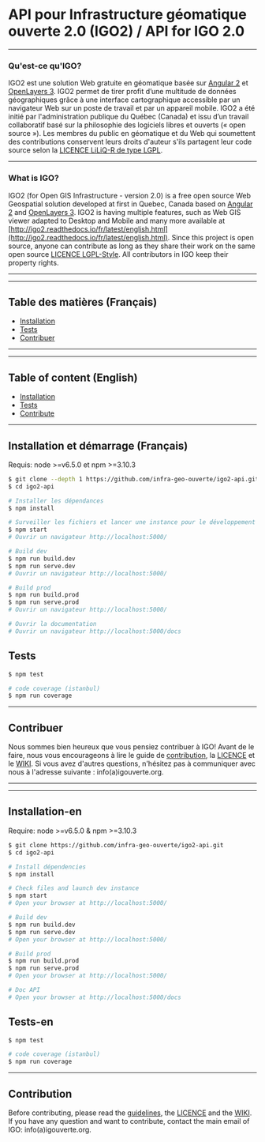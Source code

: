 # API pour Infrastructure géomatique ouverte 2.0 (IGO2) / API for IGO 2.0
***

### Qu'est-ce qu'IGO?
IGO2 est une solution Web gratuite en géomatique basée sur [Angular 2](https://github.com/angular/angular) et [OpenLayers 3](https://github.com/openlayers/ol3).
IGO2 permet de tirer profit d’une multitude de données géographiques grâce à une interface cartographique accessible par un navigateur Web sur un poste de travail et par un appareil mobile.
IGO2 a été initié par l'administration publique du Québec (Canada) et issu d’un travail collaboratif basé sur la philosophie des logiciels libres et ouverts (« open source »). Les membres du public en géomatique et du Web qui soumettent des contributions conservent leurs droits d'auteur s'ils partagent leur code source selon la [LICENCE LiLiQ-R de type LGPL](LICENCE.txt).


***
### What is IGO?
IGO2 (for Open GIS Infrastructure - version 2.0) is a free open source Web Geospatial solution developed at first in Quebec, Canada based on [Angular 2](https://github.com/angular/angular) and [OpenLayers 3](https://github.com/openlayers/ol3).
IGO2 is having multiple features, such as Web GIS viewer adapted to Desktop and Mobile and many more available at [http://igo2.readthedocs.io/fr/latest/english.html](http://igo2.readthedocs.io/fr/latest/english.html). Since this project is open source, anyone can contribute as long as they share their work on the same open source [LICENCE LGPL-Style](LICENSE_ENGLISH.txt). All contributors in IGO keep their property rights.
***

---
## Table des matières (Français)

- [Installation](#installation-et-démarrage)
- [Tests](#tests)
- [Contribuer](#contribuer)


***

---
## Table of content (English)

- [Installation](#installation-en)
- [Tests](#tests-en)
- [Contribute](#contribution)

***

## Installation et démarrage (Français)

Requis: node >=v6.5.0 et npm >=3.10.3

```bash
$ git clone --depth 1 https://github.com/infra-geo-ouverte/igo2-api.git
$ cd igo2-api

# Installer les dépendances
$ npm install

# Surveiller les fichiers et lancer une instance pour le développement
$ npm start
# Ouvrir un navigateur http://localhost:5000/

# Build dev
$ npm run build.dev
$ npm run serve.dev
# Ouvrir un navigateur http://localhost:5000/

# Build prod
$ npm run build.prod
$ npm run serve.prod
# Ouvrir un navigateur http://localhost:5000/

# Ouvrir la documentation
# Ouvrir un navigateur http://localhost:5000/docs
```

## Tests

```bash
$ npm test

# code coverage (istanbul)
$ npm run coverage

```

***
## Contribuer
Nous sommes bien heureux que vous pensiez contribuer à IGO! Avant de le faire, nous vous encourageons à lire le guide de [contribution](.github/CONTRIBUTING.md), la [LICENCE](LICENCE.txt) et le [WIKI](https://github.com/infra-geo-ouverte/igo2-api/wiki). Si vous avez d'autres questions, n'hésitez pas à communiquer avec nous à l'adresse suivante : info(a)igouverte.org.

***

***

## Installation-en

Require: node >=v6.5.0 & npm >=3.10.3

```bash
$ git clone https://github.com/infra-geo-ouverte/igo2-api.git
$ cd igo2-api

# Install dépendencies
$ npm install

# Check files and launch dev instance
$ npm start
# Open your browser at http://localhost:5000/

# Build dev
$ npm run build.dev
$ npm run serve.dev
# Open your browser at http://localhost:5000/

# Build prod
$ npm run build.prod
$ npm run serve.prod
# Open your browser at http://localhost:5000/

# Doc API
# Open your browser at http://localhost:5000/docs

```

## Tests-en


```bash
$ npm test

# code coverage (istanbul)
$ npm run coverage
```
***

## Contribution
Before contributing, please read the [guidelines](.github/CONTRIBUTING.md), the [LICENCE](LICENSE_ENGLISH.txt) and the [WIKI](https://github.com/infra-geo-ouverte/igo2-api/wiki). If you have any question and want to contribute, contact the main email of IGO: info(a)igouverte.org.
